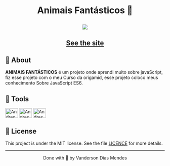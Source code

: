 <h1 align="center">
    <p>Animais Fantásticos 🚀</p>
  <img 
    src="https://vandersonmendes.github.io/Portf-lio/assets/img/projeto1.png"
  />
</h1>


<h2 align="center">
  <a href="https://vandersonmendes.github.io/animais-fantasticos/" target="_blank">See the site</a>
</h2>


## 🧾 About

**ANIMAIS FANTÁSTICOS** é um projeto onde aprendi muito sobre javaScript, fiz esse projeto com o meu Curso da origamid, esse projeto coloco meus conhecimento Sobre JavaScript ES6.

## 🔧 Tools

<div>
    <img align="center" alt="Andressa-html" height="30" width="40" src="https://cdn.jsdelivr.net/gh/devicons/devicon/icons/html5/html5-original.svg"/>
    <img align="center" alt="Andressa-css" height="30" width="40" src="https://cdn.jsdelivr.net/gh/devicons/devicon/icons/css3/css3-original.svg"/>
    <img align="center" alt="Andressa-js" height="30" width="40" src="https://cdn.jsdelivr.net/gh/devicons/devicon/icons/javascript/javascript-original.svg"/>
</div>


## 📝 License

This project is under the MIT license. See the file <a href="https://github.com/Ezever/Projeto-NASA/blob/master/LICENSE">LICENCE</a> for more details.

---

<p align="center">Done with 💙 by Vanderson Dias Mendes</p>

